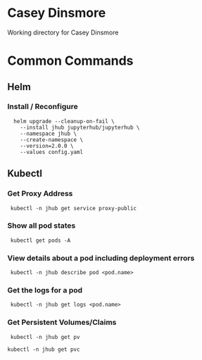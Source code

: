 # Casey Dinsmore

Working directory for Casey Dinsmore


# Common Commands

## Helm

### Install / Reconfigure
```
  helm upgrade --cleanup-on-fail \
    --install jhub jupyterhub/jupyterhub \
    --namespace jhub \
    --create-namespace \
    --version=2.0.0 \
    --values config.yaml
```
## Kubectl

### Get Proxy Address
```
 kubectl -n jhub get service proxy-public
```

### Show all pod states
```
 kubectl get pods -A
```

### View details about a pod including deployment errors
```
 kubectl -n jhub describe pod <pod.name>
```
### Get the logs for a pod
```
 kubectl -n jhub get logs <pod.name>
 ```

### Get Persistent Volumes/Claims
```
 kubectl -n jhub get pv
 ```
 ```
 kubectl -n jhub get pvc
 ```
